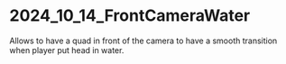 # 2024_10_14_FrontCameraWater
Allows to have a quad in front of the camera to have a smooth transition when player put head in water.

